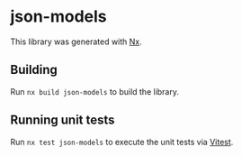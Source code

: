 # json-models

This library was generated with [Nx](https://nx.dev).

## Building

Run `nx build json-models` to build the library.

## Running unit tests

Run `nx test json-models` to execute the unit tests via [Vitest](https://vitest.dev/).
